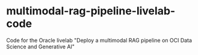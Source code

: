 # multimodal-rag-pipeline-livelab-code
Code for the Oracle livelab "Deploy a multimodal RAG pipeline on OCI Data Science and Generative AI"

